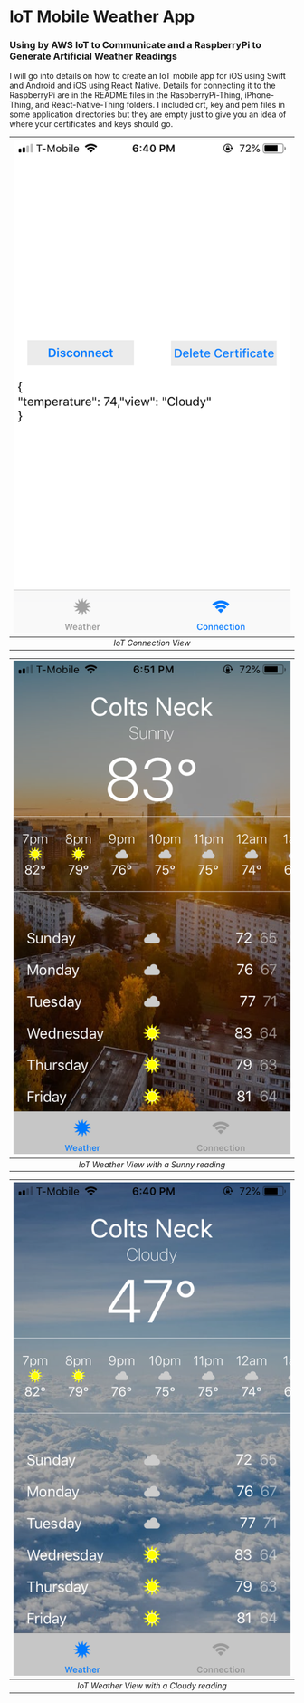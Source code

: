 # IoT Mobile Weather App
### Using by AWS IoT to Communicate and a RaspberryPi to Generate Artificial Weather Readings
I will go into details on how to create an IoT mobile app for iOS using Swift and Android and iOS using React Native. Details for connecting it to the RaspberryPi are in the README files in the RaspberryPi-Thing, iPhone-Thing, and React-Native-Thing folders. I included crt, key and pem files in some application directories but they are empty just to give you an idea of where your certificates and keys should go.

| ![Alt text](/images/Connect.png?raw=true) |
|:--:|
| *IoT Connection View* |

| ![Alt text](/images/Sunny.png?raw=true) |
|:--:|
| *IoT Weather View with a Sunny reading* |

| ![Alt text](/images/Cloudy.png?raw=true) |
|:--:|
| *IoT Weather View with a Cloudy reading* |
